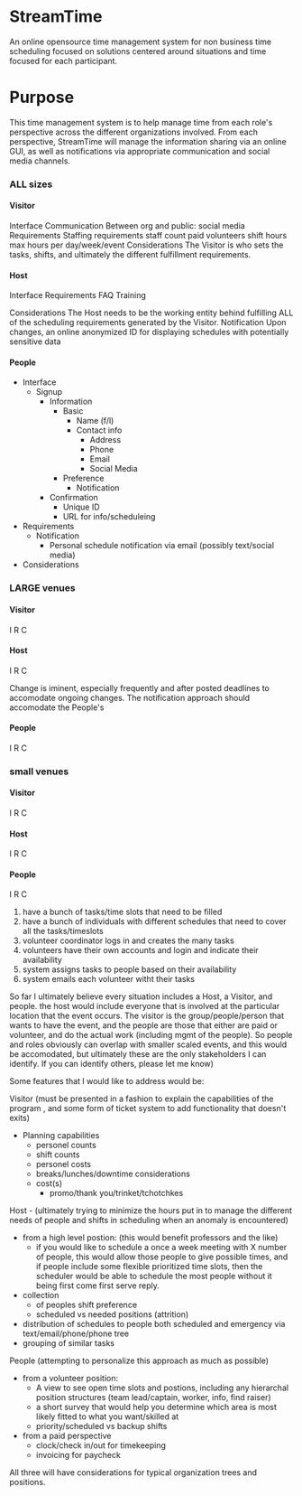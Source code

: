 StreamTime
==========

An online opensource time management system for non business time scheduling focused on solutions centered around situations and time focused for each participant.

# Purpose #
This time management system is to help manage time from each role's perspective across the different organizations involved.   From each perspective, StreamTime will manage the information sharing via an online GUI, as well as notifications via appropriate communication and social media channels.

### ALL sizes ###


#### Visitor ####
Interface
  Communication
    Between org and public: social media
Requirements
  Staffing requirements
    staff count
      paid
      volunteers
    shift hours
      max hours per day/week/event
Considerations
  The Visitor is who sets the tasks, shifts, and ultimately the different fulfillment requirements.

#### Host ####
Interface
Requirements
  FAQ
  Training

Considerations
  The Host needs to be the working entity behind fulfilling ALL of the scheduling requirements generated by the Visitor.
  Notification
    Upon changes, an online anonymized ID for displaying schedules with potentially sensitive data


#### People ####
* Interface
  * Signup
    * Information
      * Basic
        * Name (f/l)
        * Contact info
          * Address
          * Phone
          * Email
          * Social Media
      * Preference
         * Notification
    * Confirmation
      * Unique ID
      * URL for info/scheduleing
* Requirements
  * Notification
    * Personal schedule notification via email (possibly text/social media)
* Considerations


### LARGE venues ###
#### Visitor ####
I
R
C
#### Host ####
I
R
C

Change is iminent, especially frequently and after posted deadlines to accomodate ongoing changes.  The notification approach should accomodate the People's 

#### People ####
I
R
C

### small venues ###
#### Visitor ####
I
R
C
#### Host ####
I
R
C
#### People ####
I
R
C


1. have a bunch of tasks/time slots that need to be filled
1. have a bunch of individuals with different schedules that need to cover all the tasks/timeslots
1. volunteer coordinator logs in and creates the many tasks
1. volunteers have their own accounts and login and indicate their availability 
1. system assigns tasks to people based on their availability
1. system emails each volunteer witht their tasks

So far I ultimately believe every situation includes a Host, a Visitor, and people.   the host would include everyone that is involved at the particular location that the event occurs.   The visitor is the group/people/person that wants to have the event, and the people are those that either are paid or volunteer, and do the actual work (including mgmt of the people).  So people and roles obviously can overlap with smaller scaled events, and this would be accomodated, but ultimately these are the only stakeholders I can identify.  If you can identify others, please let me know)

Some features that I would like to address would be:

Visitor  (must be presented in a fashion to explain the capabilities of the program , and some form of ticket system to add functionality that doesn't exits)

* Planning capabilities
  * personel counts
  * shift counts
  * personel costs
  * breaks/lunches/downtime considerations
  * cost(s)
    * promo/thank you/trinket/tchotchkes 

Host - (ultimately trying to minimize the hours put in to manage the different needs of people and shifts in scheduling when an anomaly is encountered)

* from a high level postion: (this would benefit professors and the like)
  * if you would like to schedule a once a week meeting with X number of people, this would allow those people to give possible times, and if people include some flexible prioritized time slots, then the scheduler would be able to schedule the most people without it being first come first serve reply.
* collection
     * of peoples shift preference
     * scheduled vs needed positions (attrition)
* distribution of schedules to people both scheduled and emergency via text/email/phone/phone tree            
* grouping of similar tasks

People (attempting to personalize this approach as much as possible)

* from a volunteer position:
  * A view to see open time slots and postions, including any hierarchal position structures (team lead/captain, worker, info, find raiser)
  * a short survey that would help you determine which area is most likely fitted to what you want/skilled at
  * priority/scheduled vs backup shifts
* from a paid perspective
  * clock/check in/out for timekeeping
  * invoicing for paycheck

All three will have considerations for typical organization trees and positions.